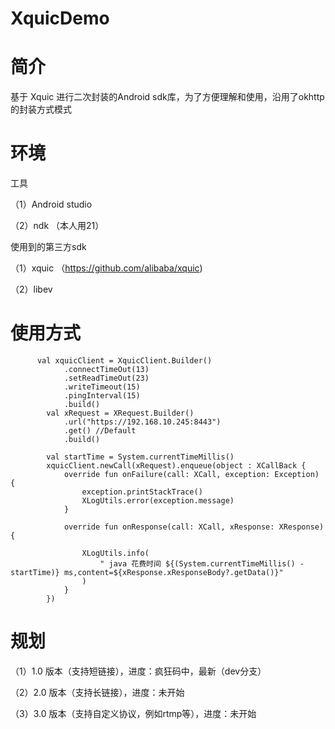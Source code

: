 # XquicDemo

# 简介
基于 Xquic 进行二次封装的Android sdk库，为了方便理解和使用，沿用了okhttp的封装方式模式

# 环境
工具

（1）Android studio

（2）ndk （本人用21）

使用到的第三方sdk

（1）xquic （https://github.com/alibaba/xquic)

（2）libev

# 使用方式

 
          val xquicClient = XquicClient.Builder()
                .connectTimeOut(13)
                .setReadTimeOut(23)
                .writeTimeout(15)
                .pingInterval(15)
                .build()
            val xRequest = XRequest.Builder()
                .url("https://192.168.10.245:8443")
                .get() //Default
                .build()

            val startTime = System.currentTimeMillis()
            xquicClient.newCall(xRequest).enqueue(object : XCallBack {
                override fun onFailure(call: XCall, exception: Exception) {
                    exception.printStackTrace()
                    XLogUtils.error(exception.message)
                }

                override fun onResponse(call: XCall, xResponse: XResponse) {

                    XLogUtils.info(
                        " java 花费时间 ${(System.currentTimeMillis() - startTime)} ms,content=${xResponse.xResponseBody?.getData()}"
                    )
                }
            })


# 规划

（1）1.0 版本（支持短链接），进度：疯狂码中，最新（dev分支）

（2）2.0 版本（支持长链接），进度：未开始

（3）3.0 版本（支持自定义协议，例如rtmp等），进度：未开始



